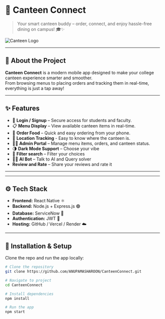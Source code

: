 # 🍴 Canteen Connect  

> Your smart canteen buddy – order, connect, and enjoy hassle-free dining on campus! 🎓✨  

![Canteen Logo]([https://drive.google.com/file/d/1tUZ2r5jmxI7jSkAq_So-ycuas2QfmX2S/view?usp=drive_link](https://drive.google.com/file/d/1tUZ2r5jmxI7jSkAq_So-ycuas2QfmX2S/view?usp=sharing))  

---

## 🌟 About the Project
**Canteen Connect** is a modern mobile app designed to make your college canteen experience smarter and smoother.  
From browsing menus to placing orders and tracking them in real-time, everything is just a tap away!  

---

## ✨ Features
- 🔐 **Login / Signup** – Secure access for students and faculty.  
- 📋 **Menu Display** – View available canteen items in real-time.  
- 🛒 **Order Food** – Quick and easy ordering from your phone.  
- 📍 **Location Tracking** - Easy to know where the canteen is.  
- 🧑‍💼 **Admin Portal** – Manage menu items, orders, and canteen status.  
- 🌗 **Dark Mode Support** – Choose your vibe
- 🛒 **Filter search** – Filter your choices
- 🧑‍💼 **AI Bot** – Talk to AI and Query solver
- **Review and Rate** – Share your reviews and rate it   

---


---

## ⚙️ Tech Stack
- **Frontend:** React Native ⚛️  
- **Backend:** Node.js + Express.js 🟢  
- **Database:** ServiceNow 🍃  
- **Authentication:** JWT 🔑  
- **Hosting:** GitHub / Vercel / Render ☁️  

---

## 🚀 Installation & Setup
Clone the repo and run the app locally:  
```bash
# Clone the repository
git clone https://github.com/ANUPAMASHAROON/CanteenConnect.git

# Navigate to project
cd CanteenConnect

# Install dependencies
npm install

# Run the app
npm start


